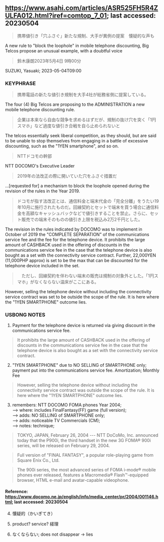 ﻿## https://www.asahi.com/articles/ASR525FH5R4ZULFA012.html?iref=comtop_7_01; last accessed: 20230504

> 携帯値引き「穴ふさぐ」新たな規制、大手が異例の提案　懐疑的な声も

A new rule to "block the loophole" in mobile telephone discounting, Big Telcos propose an unusual example, with a doubtful voice

> 鈴木康朗2023年5月4日 9時00分

SUZUKI, Yasuaki; 2023-05-04T09:00

### KEYPHRASE

> 携帯電話の新たな値引き規制を大手4社が総務省側に提案している。

The four (4) Big Telcos are proposing to the ADMINISTRATION a new mobile telephone discounting rule.

> 企業は本来なら自由な競争を求めるはずだが、規制の抜け穴を突く「1円スマホ」など過度な値引き合戦を自ら止められないと

The telcos essentially seek liberal competition, as they should, but are said to be unable to stop themselves from engaging in a battle of excessive discounting, such as the "1YEN smartphone", and so on.

> NTTドコモの幹部

NTT DOCOMO's Executive Leader

> 2019年の法改正の際に開いていた穴をふさぐ措置だ

...[requested for] a mechanism to block the loophole opened during the revision of the rules in the Year 2019.

> ドコモが指す法改正とは、通信料金と端末代金の「完全分離」をうたい19年10月に施行されたものだ。回線契約とセットで端末を買う場合に通信料金を高額なキャッシュバックなどで値引きすることを禁止。さらに、セット販売での端末そのものの値引き上限を税込み2万2千円とした。

The revision in the rules indicated by DOCOMO was to implement in October of 2019 the "COMPLETE SEPARATION" of the communications service fee and the fee for the telephone device. It prohibits the large amount of CASHBACK used in the offering of discounts in the communications service fee in the case that the telephone device is also bought as a set with the connectivity service contract. Further, 22,000YEN (11,000PHP approx) is set to be the max that can be discounted for the telephone device included in the set.

>　ただし、回線契約を伴わない端末の販売は規制の対象外とした。「1円スマホ」がなくならない温床がここにある。

However, selling the telephone device without including the connectivity service contract was set to be outside the scope of the rule. It is here where the "1YEN SMARTPHONE" outcome lies.

### USBONG NOTES

1) Payment for the telephone device is returned via giving discount in the communications service fee.

> It prohibits the large amount of CASHBACK used in the offering of discounts in the communications service fee in the case that the telephone device is also bought as a set with the connectivity service contract. 

2) "1YEN SMARTPHONE" due to NO SELLING of SMARTPHONE only; payment put into the communications service fee. Amortization; Monthly Fee

> However, selling the telephone device without including the connectivity service contract was outside the scope of the rule. It is here where the "1YEN SMARTPHONE" outcome lies.

3) remembers: NTT DOCOMO FOMA phones Year 2004;<br/>
--> where: includes FinalFantasy(FF) game (full version);<br/>
--> adds: NO SELLING of SMARTPHONE only;<br/>
--> adds: noticeable TV Commercials (CM);<br/>
--> notes: technique;

> TOKYO, JAPAN, February 26, 2004 --- NTT DoCoMo, Inc. announced today that the P900i, the third handset in the new 3G FOMA® 900i series, will be released on February 29, 2004.

> Full version of "FINAL FANTASY", a popular role-playing game from Square Enix Co., Ltd.

> The 900i series, the most advanced series of FOMA i-mode® mobile phones ever released, features a Macromedia® Flash™-equipped browser, HTML e-mail and avatar-capable videophone. 

#### Reference: https://www.docomo.ne.jp/english/info/media_center/pr/2004/001146.html; last accessed: 20230504

4) 懐疑的（かいぎてき）

5) product? service? 経理

6) なくならない; does not disappear -> lies
